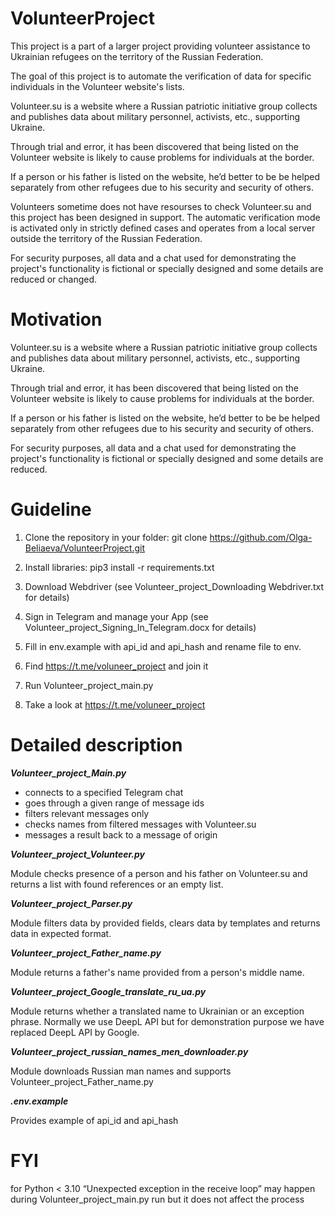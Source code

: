 # VolunteerProject #

This project is a part of a larger project providing volunteer assistance to Ukrainian refugees on the territory of the Russian Federation.

The goal of this project is to automate the verification of data for specific individuals in the Volunteer website's lists. 

Volunteer.su is a website where a Russian patriotic initiative group collects and publishes data about military personnel, activists, etc., supporting Ukraine.

Through trial and error, it has been discovered that being listed on the Volunteer website is likely to cause problems for individuals at the border.

If a person or his father is listed on the website, he’d better to be be helped separately from other refugees due to his security and security of others.

Volunteers sometime does not have resourses to check Volunteer.su and this project has been  designed in support.
The automatic verification mode is activated only in strictly defined cases and operates from a local server outside the territory of the Russian Federation.

For security purposes, all data and a chat used for demonstrating the project's functionality is fictional or specially designed and some details are reduced
or changed.


# Motivation

Volunteer.su is a website where a Russian patriotic initiative group collects and publishes data about military personnel, activists, etc., supporting Ukraine.

Through trial and error, it has been discovered that being listed on the Volunteer website is likely to cause problems for individuals at the border.

If a person or his father is listed on the website, he’d better to be be helped separately from other refugees due to his security and security of others.

For security purposes, all data and a chat used for demonstrating the project's functionality is fictional or specially designed and some details are reduced.

# **Guideline**

1. Clone the repository in your folder: git clone https://github.com/Olga-Beliaeva/VolunteerProject.git

2. Install libraries:  pip3 install -r requirements.txt

3. Download Webdriver (see Volunteer_project_Downloading Webdriver.txt for details)

4. Sign in Telegram and manage your App (see Volunteer_project_Signing_In_Telegram.docx for details) 

5. Fill in env.example with api_id and api_hash and rename file to env. 

6. Find https://t.me/voluneer_project and join it

7. Run Volunteer_project_main.py

8. Take a look at https://t.me/voluneer_project


# **Detailed description**

***Volunteer_project_Main.py***

- connects to a specified Telegram chat
- goes through a given range of message ids
- filters relevant messages only
- checks names from filtered messages with Volunteer.su
- messages a result back to a message of origin

***Volunteer_project_Volunteer.py***

Module checks presence of a person and his father on Volunteer.su and
returns a list with found references or an empty list.

***Volunteer_project_Parser.py***

Module filters data by provided fields, clears data by templates and returns data in expected format.

***Volunteer_project_Father_name.py***

Module returns a father's name provided from a person's middle name.

***Volunteer_project_Google_translate_ru_ua.py***

Module returns whether a translated name to Ukrainian or an exception phrase.
Normally we use DeepL API but for demonstration purpose we have replaced DeepL API by Google.

***Volunteer_project_russian_names_men_downloader.py***

Module downloads Russian man names and supports Volunteer_project_Father_name.py

***.env.example***

Provides example of api_id and api_hash


# FYI

for Python < 3.10 “Unexpected exception in the receive loop” may happen during Volunteer_project_main.py run but it does not affect the process

